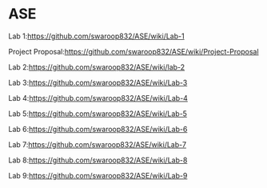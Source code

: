 # ASE
Lab 1:https://github.com/swaroop832/ASE/wiki/Lab-1

Project Proposal:https://github.com/swaroop832/ASE/wiki/Project-Proposal

Lab 2:https://github.com/swaroop832/ASE/wiki/lab-2

Lab 3:https://github.com/swaroop832/ASE/wiki/Lab-3

Lab 4:https://github.com/swaroop832/ASE/wiki/Lab-4

Lab 5:https://github.com/swaroop832/ASE/wiki/Lab-5

Lab 6:https://github.com/swaroop832/ASE/wiki/Lab-6

Lab 7:https://github.com/swaroop832/ASE/wiki/Lab-7

Lab 8:https://github.com/swaroop832/ASE/wiki/Lab-8

Lab 9:https://github.com/swaroop832/ASE/wiki/Lab-9

